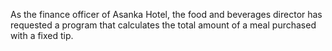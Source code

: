 As the finance officer of Asanka Hotel, the food and beverages director has requested a program that calculates the total amount of a meal purchased with a fixed tip. 
